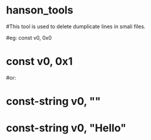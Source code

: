 # hanson_tools
#This tool is used to delete dumplicate lines in smali files.

#eg: const v0, 0x0
#    const v0, 0x1
#or:
#    const-string v0, ""
#    const-string v0, "Hello"
#
